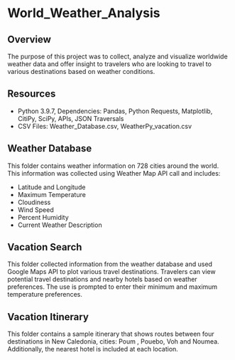 # World_Weather_Analysis
## Overview 
The purpose of this project was to collect, analyze and visualize worldwide weather data and offer insight to travelers who are looking to travel to various destinations based on weather conditions. 

## Resources 
- Python 3.9.7, Dependencies: Pandas, Python Requests, Matplotlib, CitiPy, SciPy, APIs, JSON Traversals 
- CSV Files: Weather_Database.csv, WeatherPy_vacation.csv

## Weather Database 
This folder contains weather information on 728 cities around the world. This information was collected using Weather Map API call and includes: 

- Latitude and Longitude 
- Maximum Temperature 
- Cloudiness
- Wind Speed 
- Percent Humidity 
- Current Weather Description 

## Vacation Search 
This folder collected information from the weather database and used Google Maps API to plot various travel destinations. Travelers can view potential travel destinations and nearby hotels based on weather preferences. The use is prompted to enter their minimum and maximum temperature preferences. 

## Vacation Itinerary
This folder contains a sample itinerary that shows routes between four destinations in New Caledonia, cities: Poum , Pouebo, Voh and Noumea. Additionally, the nearest hotel is included at each location. 


